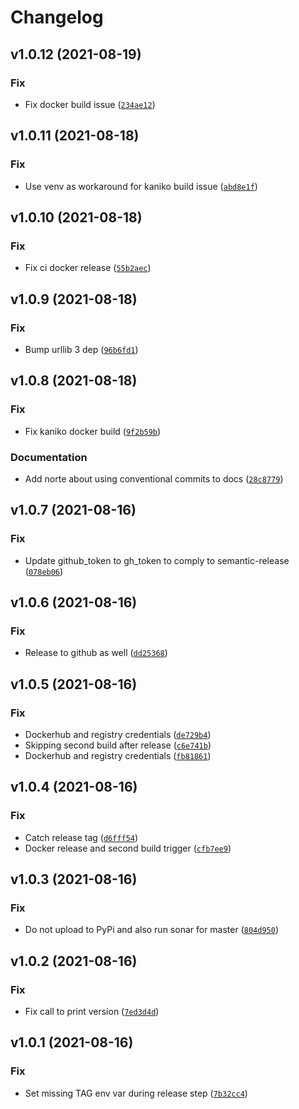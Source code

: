 # Changelog

<!--next-version-placeholder-->

## v1.0.12 (2021-08-19)
### Fix
* Fix docker build issue ([`234ae12`](https://github.com/molgenis/molgenis-py-catalogue-transform/commit/234ae121a4f09a0c446429760a8f50307075b016))

## v1.0.11 (2021-08-18)
### Fix
* Use venv as workaround for kaniko build issue ([`abd8e1f`](https://github.com/molgenis/molgenis-py-catalogue-transform/commit/abd8e1f3c2b1e850715360b0e6871f511fd4ed12))

## v1.0.10 (2021-08-18)
### Fix
* Fix ci docker release ([`55b2aec`](https://github.com/molgenis/molgenis-py-catalogue-transform/commit/55b2aec743b15ce497dc4a33d5ee7cc7c60dc753))

## v1.0.9 (2021-08-18)
### Fix
* Bump urllib 3 dep ([`96b6fd1`](https://github.com/molgenis/molgenis-py-catalogue-transform/commit/96b6fd1a513a31808c666e2b57de6a1b4a09f4a6))

## v1.0.8 (2021-08-18)
### Fix
* Fix kaniko docker build ([`9f2b59b`](https://github.com/molgenis/molgenis-py-catalogue-transform/commit/9f2b59b889b981c03569771425922db5365edf89))

### Documentation
* Add norte about using conventional commits to docs ([`28c8779`](https://github.com/molgenis/molgenis-py-catalogue-transform/commit/28c87791b2fa188de74377b92296559c6be15561))

## v1.0.7 (2021-08-16)
### Fix
* Update github_token to gh_token to comply to semantic-release ([`078eb06`](https://github.com/molgenis/molgenis-py-catalogue-transform/commit/078eb06aa9917782bf4d0ae3fdb81c00e3d922c6))

## v1.0.6 (2021-08-16)
### Fix
* Release to github as well ([`dd25368`](https://github.com/molgenis/molgenis-py-catalogue-transform/commit/dd2536816db85f63f42ce5286f6d3bced69f41c7))

## v1.0.5 (2021-08-16)
### Fix
* Dockerhub and registry credentials ([`de729b4`](https://github.com/molgenis/molgenis-py-catalogue-transform/commit/de729b4f1dd8e2e39006dffc7bdda83b97ab188a))
* Skipping second build after release ([`c6e741b`](https://github.com/molgenis/molgenis-py-catalogue-transform/commit/c6e741bd57ad8fa40ed581a7f280683af9f0b6b7))
* Dockerhub and registry credentials ([`fb81861`](https://github.com/molgenis/molgenis-py-catalogue-transform/commit/fb81861eef80b391b3695fd5fe8484e8c95ebda5))

## v1.0.4 (2021-08-16)
### Fix
* Catch release tag ([`d6fff54`](https://github.com/molgenis/molgenis-py-catalogue-transform/commit/d6fff54424b0e7ec604862764a0fb24a7280156f))
* Docker release and second build trigger ([`cfb7ee9`](https://github.com/molgenis/molgenis-py-catalogue-transform/commit/cfb7ee9dd47d8fc4baecdd8185527533a6268f3e))

## v1.0.3 (2021-08-16)
### Fix
* Do not upload to PyPi and also run sonar for master ([`804d950`](https://github.com/molgenis/molgenis-py-catalogue-transform/commit/804d95057392d4f817764586c8e67025dcec2f77))

## v1.0.2 (2021-08-16)
### Fix
* Fix call to print version ([`7ed3d4d`](https://github.com/molgenis/molgenis-py-catalogue-transform/commit/7ed3d4dbaddb52c0c487525cddb4dc8fa56fe268))

## v1.0.1 (2021-08-16)
### Fix
* Set missing TAG env var during release step ([`7b32cc4`](https://github.com/molgenis/molgenis-py-catalogue-transform/commit/7b32cc408880184a6400add657c84cf930380c2c))

